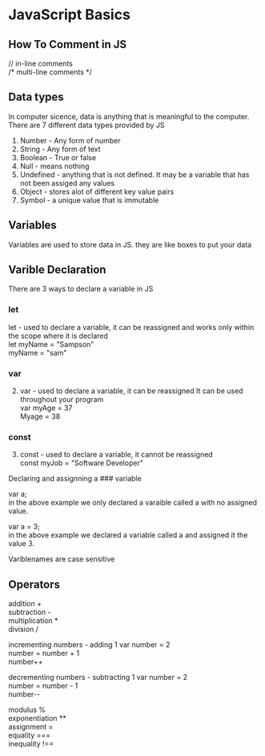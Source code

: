 # JavaScript Basics 

## How To Comment in JS

// in-line comments <br>
/* multi-line comments */

## Data types 
In computer sicence, data is anything that is meaningful to the computer.
There are 7 different data types provided by JS <br>
1. Number - Any form of number<br>
2. String - Any form of text <br>
3. Boolean - True or false <br>
4. Null - means nothing <br>
5. Undefined - anything that is not defined. It may be a variable that has not been assiged any values<br>
6. Object - stores alot of different key value pairs <br>
7. Symbol - a unique value that is immutable<br>

## Variables

Variables are used to store data in JS. they are like boxes to put your data<br>

## Varible Declaration
There are 3 ways to declare a variable in JS <br>
### let
let - used to declare a variable, it can be reassigned and works only within the scope where it is declared<br>
let myName = "Sampson"<br>
myName = "sam"<br>

### var
2. var - used to declare a variable, it can be reassigned It can be used throughout your program<br>
var myAge = 37<br>
Myage = 38<br>

### const
3. const - used to declare a variable, it cannot be reassigned <br>
const myJob = "Software Developer"<br>
 
Declaring and assignning a ### variable <br>

var a;<br>
in the above example we only declared a varaible called a with no assigned value.

var a = 3;<br>
in the above example we declared a variable called a and assigned it the value 3.<br>

Variblenames are case sensitive

## Operators 

addition  +<br>
subtraction  -<br>
multiplication  *<br>
division  /<br>

incrementing numbers - adding 1 
var number  = 2<br>
number = number + 1<br>
number++<br>

decrementing numbers - subtracting 1 
var number  = 2<br>
number = number - 1<br>
number--<br>



modulus  %<br>
exponentiation  **<br>
assignment  =<br>
equality  ===<br>
inequality  !==<br>



